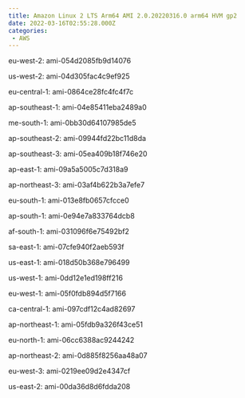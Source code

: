 ```yaml
---
title: Amazon Linux 2 LTS Arm64 AMI 2.0.20220316.0 arm64 HVM gp2
date: 2022-03-16T02:55:28.000Z
categories:
 - AWS
---
```


eu-west-2: ami-054d2085fb9d14076

us-west-2: ami-04d305fac4c9ef925

eu-central-1: ami-0864ce28fc4fc4f7c

ap-southeast-1: ami-04e85411eba2489a0

me-south-1: ami-0bb30d64107985de5

ap-southeast-2: ami-09944fd22bc11d8da

ap-southeast-3: ami-05ea409b18f746e20

ap-east-1: ami-09a5a5005c7d318a9

ap-northeast-3: ami-03af4b622b3a7efe7

eu-south-1: ami-013e8fb0657cfcce0

ap-south-1: ami-0e94e7a833764dcb8

af-south-1: ami-031096f6e75492bf2

sa-east-1: ami-07cfe940f2aeb593f

us-east-1: ami-018d50b368e796499

us-west-1: ami-0dd12e1ed198ff216

eu-west-1: ami-05f0fdb894d5f7166

ca-central-1: ami-097cdf12c4ad82697

ap-northeast-1: ami-05fdb9a326f43ce51

eu-north-1: ami-06cc6388ac9244242

ap-northeast-2: ami-0d885f8256aa48a07

eu-west-3: ami-0219ee09d2e4347cf

us-east-2: ami-00da36d8d6fdda208

